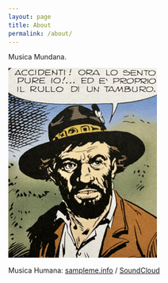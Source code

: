 ```yaml
---
layout: page
title: About
permalink: /about/
---
```


Musica Mundana.  

![tamburo](/tamburo300px.jpg)  

Musica Humana: [sampleme.info](https://sampleme.info/) / [SoundCloud](https://soundcloud.com/sampleme)  